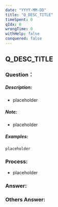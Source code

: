```yaml
---
date: "YYYY-MM-DD"
title: "Q_DESC_TITLE"
timeSpent: 0
qIdx: 0
wrongTime: 0
withHelp: false
conquered: false
---
```


## Q_DESC_TITLE

### Question：

##### Description:
* placeholder

##### Note:
* placeholder

##### Examples:
```
placeholder
```

### Process:
- placeholder

### Answer:

### Others Answer:
